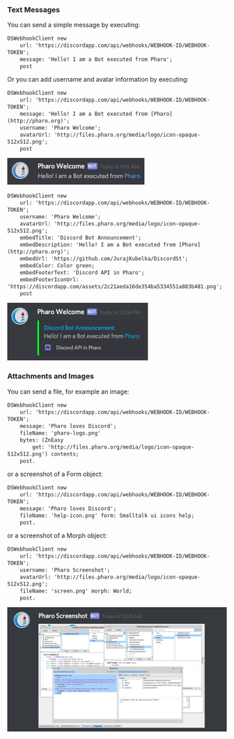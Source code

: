 ### Text Messages

You can send a simple message by executing:

```Smalltalk
DSWebhookClient new 
	url: 'https://discordapp.com/api/webhooks/WEBHOOK-ID/WEBHOOK-TOKEN';
	message: 'Hello! I am a Bot executed from Pharo';
	post
```

Or you can add username and avatar information by executing:

```Smalltalk
DSWebhookClient new 
	url: 'https://discordapp.com/api/webhooks/WEBHOOK-ID/WEBHOOK-TOKEN';
	message: 'Hello! I am a Bot executed from [Pharo](http://pharo.org)';
	username: 'Pharo Welcome';
	avatarUrl: 'http://files.pharo.org/media/logo/icon-opaque-512x512.png';
	post
```

![Bot example](../assets/img/bot-example.png)

```Smalltalk
DSWebhookClient new 
	url: 'https://discordapp.com/api/webhooks/WEBHOOK-ID/WEBHOOK-TOKEN';
	username: 'Pharo Welcome';
	avatarUrl: 'http://files.pharo.org/media/logo/icon-opaque-512x512.png';
	embedTitle: 'Discord Bot Announcement';
	embedDescription: 'Hello! I am a Bot executed from [Pharo](http://pharo.org)';
	embedUrl: 'https://github.com/JurajKubelka/DiscordSt';
	embedColor: Color green;
	embedFooterText: 'Discord API in Pharo';
	embedFooterIconUrl: 'https://discordapp.com/assets/2c21aeda16de354ba5334551a883b481.png';
	post
```

![Bot example](../assets/img/embed-object.png)

### Attachments and Images

You can send a file, for example an image:

```Smalltalk
DSWebhookClient new 
	url: 'https://discordapp.com/api/webhooks/WEBHOOK-ID/WEBHOOK-TOKEN';
	message: 'Pharo loves Discord';
	fileName: 'pharo-logo.png' 
	bytes: (ZnEasy 
		get: 'http://files.pharo.org/media/logo/icon-opaque-512x512.png') contents;
	post.
```

or a screenshot of a Form object:

```Smalltalk
DSWebhookClient new 
	url: 'https://discordapp.com/api/webhooks/WEBHOOK-ID/WEBHOOK-TOKEN';
	message: 'Pharo loves Discord';
	fileName: 'help-icon.png' form: Smalltalk ui icons help;
	post.
```

or a screenshot of a Morph object:

```Smalltalk
DSWebhookClient new 
	url: 'https://discordapp.com/api/webhooks/WEBHOOK-ID/WEBHOOK-TOKEN';
	username: 'Pharo Screenshot';
	avatarUrl: 'http://files.pharo.org/media/logo/icon-opaque-512x512.png';
	fileName: 'screen.png' morph: World;
	post.
```

![Bot example](../assets/img/morph-screenshot.png)
